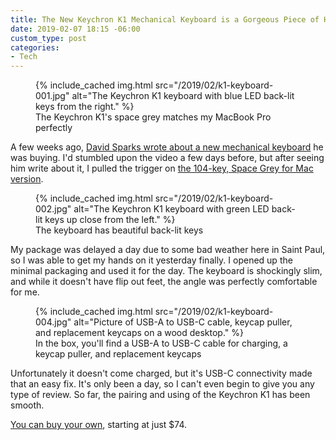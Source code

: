 ```yaml
---
title: The New Keychron K1 Mechanical Keyboard is a Gorgeous Piece of Hardware
date: 2019-02-07 18:15 -06:00
custom_type: post
categories:
- Tech
---
```

<figure class="extendout">
  {% include_cached img.html src="/2019/02/k1-keyboard-001.jpg" alt="The Keychron K1 keyboard with blue LED back-lit keys from the right." %}
  <figcaption>The Keychron K1's space grey matches my MacBook Pro perfectly</figcaption>
</figure>

A few weeks ago, [David Sparks wrote about a new mechanical keyboard](https://www.macsparky.com/blog/2019/1/getting-back-on-the-mechanical-keyboard-train) he was buying. I'd stumbled upon the video a few days before, but after seeing him write about it, I pulled the trigger on [the 104-key, Space Grey for Mac version](https://www.keychron.com/products/keychron-mechanical-keyboard?variant=17299001933913).

<figure class="alignright">
  {% include_cached img.html src="/2019/02/k1-keyboard-002.jpg" alt="The Keychron K1 keyboard with green LED back-lit keys up close from the left." %}
  <figcaption>The keyboard has beautiful back-lit keys</figcaption>
</figure>

My package was delayed a day due to some bad weather here in Saint Paul, so I was able to get my hands on it yesterday finally. I opened up the minimal packaging and used it for the day. The keyboard is shockingly slim, and while it doesn't have flip out feet, the angle was perfectly comfortable for me.

<figure class="alignleft">
  {% include_cached img.html src="/2019/02/k1-keyboard-004.jpg" alt="Picture of USB-A to USB-C cable, keycap puller, and replacement keycaps on a wood desktop." %}
  <figcaption>In the box, you'll find a <span class="caps">USB-A</span> to <span class="caps">USB-C</span> cable for charging, a keycap puller, and replacement keycaps</figcaption>
</figure>

Unfortunately it doesn't come charged, but it's <span class="caps">USB-C</span> connectivity made that an easy fix. It's only been a day, so I can't even begin to give you any type of review. So far, the pairing and using of the Keychron K1 has been smooth.

[You can buy your own](https://www.keychron.com/products/keychron-mechanical-keyboard?variant=17299001933913), starting at just $74.
